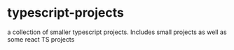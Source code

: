 # typescript-projects
a collection of smaller typescript projects. Includes small projects as well as some react TS projects
